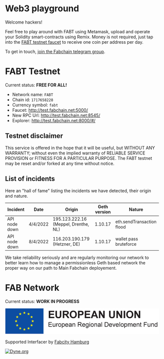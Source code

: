 
<!-- ![FABCHAIN](fabchain_logo.jpg) -->

# Web3 playground

Welcome hackers!

Feel free to play around with FABT using Metamask, upload and operate
your Solidity smart-contracts using Remix. Money is not required, just
tap into the [FABT testnet faucet](http://test.fabchain.net:5000/) to
receive one coin per address per day.

To get in touch, [join the Fabchain telegram group](https://t.me/+a1cMevbmi2o3MDQ8).

# FABT Testnet

Current status: **FREE FOR ALL!**

- Network name: `FABT`
- Chain id: `1717658228`
- Currency symbol: `fabt`
- Faucet: http://test.fabchain.net:5000/
- New RPC Url: http://test.fabchain.net:8545/
- Explorer: http://test.fabchain.net:8000/#/

## Testnet disclaimer

This service is offered in the hope that it will be useful, but
WITHOUT ANY WARRANTY; without even the implied warranty of RELIABLE
SERVICE PROVISION or FITNESS FOR A PARTICULAR PURPOSE. The FABT
testnet may be reset and/or forked at any time without notice.

## List of incidents

Here an "hall of fame" listing the incidents we have detected, their origin and nature.

| Incident      | Date     | Origin                               | Geth version | Nature                    |
|---------------|----------|--------------------------------------|--------------|---------------------------|
| API node down | 4/4/2022 | 195.123.222.16 (Meppel, Drenthe, NL) | 1.10.17      | eth.sendTransaction flood |
| API node down | 8/4/2022 | 116.203.190.179 (Hetzner, DE)        | 1.10.17      | wallet pass bruteforce    |

We take reliability seriously and are regularly monitoring our network to better learn how to manage a permissionless Geth based network the proper way on our path to Main Fabchain deployement.


# FAB Network

Current status: **WORK IN PROGRESS**

![EU Regional Fund](eu-regional-fund.png)

Supported Interfacer by [Fabcity Hamburg](https://fabcity.hamburg)

<p>
  <a href="https://dyne.org">
    <img src="https://img.shields.io/badge/%3C%2F%3E%20with%20%E2%9D%A4%20by-Dyne.org-blue.svg" alt="Dyne.org" />
  </a>
</p>
